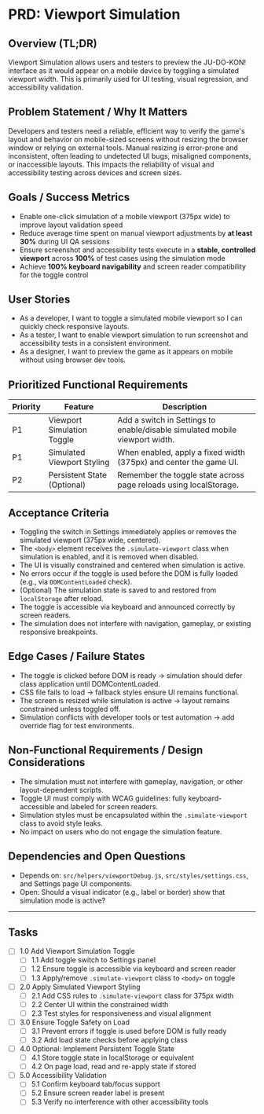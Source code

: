 # PRD: Viewport Simulation

## Overview (TL;DR)

Viewport Simulation allows users and testers to preview the JU-DO-KON! interface as it would appear on a mobile device by toggling a simulated viewport width. This is primarily used for UI testing, visual regression, and accessibility validation.

## Problem Statement / Why It Matters

Developers and testers need a reliable, efficient way to verify the game's layout and behavior on mobile-sized screens without resizing the browser window or relying on external tools. Manual resizing is error-prone and inconsistent, often leading to undetected UI bugs, misaligned components, or inaccessible layouts. This impacts the reliability of visual and accessibility testing across devices and screen sizes.

## Goals / Success Metrics

- Enable one-click simulation of a mobile viewport (375px wide) to improve layout validation speed
- Reduce average time spent on manual viewport adjustments by **at least 30%** during UI QA sessions
- Ensure screenshot and accessibility tests execute in a **stable, controlled viewport** across **100%** of test cases using the simulation mode
- Achieve **100% keyboard navigability** and screen reader compatibility for the toggle control

## User Stories

- As a developer, I want to toggle a simulated mobile viewport so I can quickly check responsive layouts.
- As a tester, I want to enable viewport simulation to run screenshot and accessibility tests in a consistent environment.
- As a designer, I want to preview the game as it appears on mobile without using browser dev tools.

## Prioritized Functional Requirements

| Priority | Feature                     | Description                                                                 |
| -------- | --------------------------- | --------------------------------------------------------------------------- |
| P1       | Viewport Simulation Toggle  | Add a switch in Settings to enable/disable simulated mobile viewport width. |
| P1       | Simulated Viewport Styling  | When enabled, apply a fixed width (375px) and center the game UI.           |
| P2       | Persistent State (Optional) | Remember the toggle state across page reloads using localStorage.           |

## Acceptance Criteria

- Toggling the switch in Settings immediately applies or removes the simulated viewport (375px wide, centered).
- The `<body>` element receives the `.simulate-viewport` class when simulation is enabled, and it is removed when disabled.
- The UI is visually constrained and centered when simulation is active.
- No errors occur if the toggle is used before the DOM is fully loaded (e.g., via `DOMContentLoaded` check).
- (Optional) The simulation state is saved to and restored from `localStorage` after reload.
- The toggle is accessible via keyboard and announced correctly by screen readers.
- The simulation does not interfere with navigation, gameplay, or existing responsive breakpoints.

## Edge Cases / Failure States

- The toggle is clicked before DOM is ready → simulation should defer class application until DOMContentLoaded.
- CSS file fails to load → fallback styles ensure UI remains functional.
- The screen is resized while simulation is active → layout remains constrained unless toggled off.
- Simulation conflicts with developer tools or test automation → add override flag for test environments.

## Non-Functional Requirements / Design Considerations

- The simulation must not interfere with gameplay, navigation, or other layout-dependent scripts.
- Toggle UI must comply with WCAG guidelines: fully keyboard-accessible and labeled for screen readers.
- Simulation styles must be encapsulated within the `.simulate-viewport` class to avoid style leaks.
- No impact on users who do not engage the simulation feature.

## Dependencies and Open Questions

- Depends on: `src/helpers/viewportDebug.js`, `src/styles/settings.css`, and Settings page UI components.
- Open: Should a visual indicator (e.g., label or border) show that simulation mode is active?

---

## Tasks

- [ ] 1.0 Add Viewport Simulation Toggle
  - [ ] 1.1 Add toggle switch to Settings panel
  - [ ] 1.2 Ensure toggle is accessible via keyboard and screen reader
  - [ ] 1.3 Apply/remove `.simulate-viewport` class to `<body>` on toggle

- [ ] 2.0 Apply Simulated Viewport Styling
  - [ ] 2.1 Add CSS rules to `.simulate-viewport` class for 375px width
  - [ ] 2.2 Center UI within the constrained width
  - [ ] 2.3 Test styles for responsiveness and visual alignment

- [ ] 3.0 Ensure Toggle Safety on Load
  - [ ] 3.1 Prevent errors if toggle is used before DOM is fully ready
  - [ ] 3.2 Add load state checks before applying class

- [ ] 4.0 Optional: Implement Persistent Toggle State
  - [ ] 4.1 Store toggle state in localStorage or equivalent
  - [ ] 4.2 On page load, read and re-apply state if stored

- [ ] 5.0 Accessibility Validation
  - [ ] 5.1 Confirm keyboard tab/focus support
  - [ ] 5.2 Ensure screen reader label is present
  - [ ] 5.3 Verify no interference with other accessibility tools
